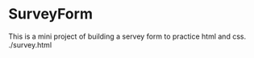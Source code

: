 # SurveyForm
This is a mini project of building a servey form to practice html and css.
./survey.html
